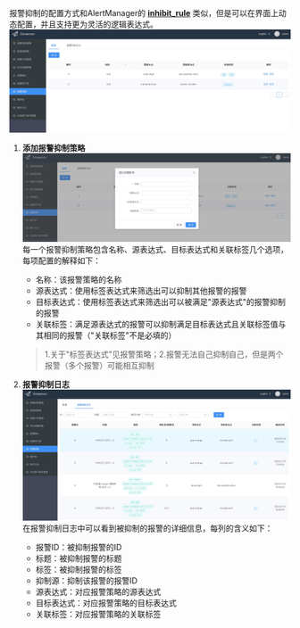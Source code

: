 报警抑制的配置方式和AlertManager的 **[inhibit_rule](https://prometheus.io/docs/alerting/latest/configuration/)** 类似，但是可以在界面上动态配置，并且支持更为灵活的逻辑表达式。  
![inhibits](images/inhibits.png)  
1. **添加报警抑制策略**  
![addInhibit](images/addInhibit.png)  
每一个报警抑制策略包含名称、源表达式、目标表达式和关联标签几个选项，每项配置的解释如下：
    - 名称：该报警策略的名称
    - 源表达式：使用标签表达式来筛选出可以抑制其他报警的报警
    - 目标表达式：使用标签表达式来筛选出可以被满足"源表达式"的报警抑制的报警
    - 关联标签：满足源表达式的报警可以抑制满足目标表达式且关联标签值与其相同的报警（"关联标签"不是必填的）
    > 1.关于"标签表达式"见报警策略；2.报警无法自己抑制自己，但是两个报警（多个报警）可能相互抑制  
    
2. **报警抑制日志**  
![inhibitLog](images/inhibitLog.png)  
在报警抑制日志中可以看到被抑制的报警的详细信息，每列的含义如下：
    - 报警ID：被抑制报警的ID
    - 标题：被抑制报警的标题
    - 标签：被抑制报警的标签
    - 抑制源：抑制该报警的报警ID
    - 源表达式：对应报警策略的源表达式
    - 目标表达式：对应报警策略的目标表达式
    - 关联标签：对应报警策略的关联标签
